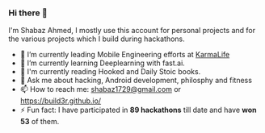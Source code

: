 ### Hi there 👋
I'm Shabaz Ahmed, I mostly use this account for personal projects and for the various projects which I build during hackathons.
- 🔭 I’m currently leading Mobile Engineering efforts at [KarmaLife](https://karmalife.ai)
- 🌱 I’m currently learning Deeplearning with fast.ai.
- 🧠 I'm currently reading Hooked and Daily Stoic books.
- 💬 Ask me about hacking, Android development, philosphy and fitness
- 📫 How to reach me: shabaz1729@gmail.com or https://build3r.github.io/
- ⚡ Fun fact: I have participated in **89 hackathons** till date and have **won 53** of them.
<!--
**build3r/build3r** is a ✨ _special_ ✨ repository because its `README.md` (this file) appears on your GitHub profile.

Here are some ideas to get you started:

 ...

- 👯 I’m looking to collaborate on ...
- 🤔 I’m looking for help with ...
...
 ...
- 😄 Pronouns: ...
-->
